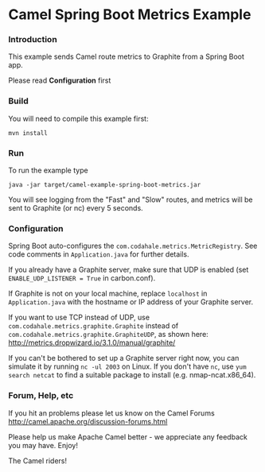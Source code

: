 # Camel Spring Boot Metrics Example


### Introduction
This example sends Camel route metrics to Graphite from a Spring Boot app.

Please read **Configuration** first

### Build
You will need to compile this example first:

	mvn install

### Run
To run the example type

	java -jar target/camel-example-spring-boot-metrics.jar



You will see logging from the "Fast" and "Slow" routes, and metrics will be sent to Graphite (or nc) every 5 seconds.

### Configuration
Spring Boot auto-configures the `com.codahale.metrics.MetricRegistry`.  See code comments in `Application.java` for further details.

If you already have a Graphite server, make sure that UDP is enabled (set `ENABLE_UDP_LISTENER = True` in carbon.conf).

If Graphite is not on your local machine, replace `localhost` in `Application.java` with the hostname or IP address of your Graphite server.  

If you want to use TCP instead of UDP, use `com.codahale.metrics.graphite.Graphite` instead of `com.codahale.metrics.graphite.GraphiteUDP`,
as shown here: http://metrics.dropwizard.io/3.1.0/manual/graphite/

If you can't be bothered to set up a Graphite server right now, you can simulate it by running `nc -ul 2003` on Linux.
If you don't have `nc`, use `yum search netcat` to find a suitable package to install (e.g. nmap-ncat.x86_64).

### Forum, Help, etc

If you hit an problems please let us know on the Camel Forums
	<http://camel.apache.org/discussion-forums.html>

Please help us make Apache Camel better - we appreciate any feedback you may
have.  Enjoy!



The Camel riders!
